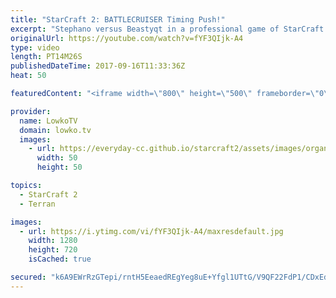 ```yaml
---
title: "StarCraft 2: BATTLECRUISER Timing Push!"
excerpt: "Stephano versus Beastyqt in a professional game of StarCraft 2. Subscribe for more videos: http://lowko.tv/youtube Mass Oracle: https://goo.gl/W65Hvg  In this match of Zerg vs Terran the Zerg decides to open up with a quick Spawning Pool but ultimately gets a very quick third base. However, while doing"
originalUrl: https://youtube.com/watch?v=fYF3QIjk-A4
type: video
length: PT14M26S
publishedDateTime: 2017-09-16T11:33:36Z
heat: 50

featuredContent: "<iframe width=\"800\" height=\"500\" frameborder=\"0\" src=\"https://www.youtube.com/embed/fYF3QIjk-A4\" allow=\"accelerometer; autoplay; encrypted-media; gyroscope; picture-in-picture\" allowfullscreen></iframe>"

provider:
  name: LowkoTV
  domain: lowko.tv
  images:
    - url: https://everyday-cc.github.io/starcraft2/assets/images/organizations/lowko.tv-50x50.jpg
      width: 50
      height: 50

topics:
  - StarCraft 2
  - Terran

images:
  - url: https://i.ytimg.com/vi/fYF3QIjk-A4/maxresdefault.jpg
    width: 1280
    height: 720
    isCached: true

secured: "k6A9EWrRzGTepi/rntH5EeaedREgYeg8uE+Yfgl1UTtG/V9QF22FdP1/CDxEdOJZ4+0Uo+HENVfbUULWR9I6JKtcVStrHJEArXD52f/5NZ99E633DBRuVjiprbhijSfN9r5wEkvQqoa18ui0+8JGSpUjag2jpVHs5zPMfBArumSw1f6tD0hi00v6459TDuBTjnFk/ALkPwfjyHrY2zNy15Huck9kmavkJtCqYiIisxVdDWThHaINvNju5Thv4rStPowSr8W/f9iBb5MWAN06fHBgVIphonh1RKlJBhDQb26OmHPlRpObylTNg9T70CEWzQvSrW/w+jysT+W/g2Qz7DOaLWxnSxST8zNWbLR49OfbqAgrbbZnnQxITTKzYddO05djuC9XP6/pIKGx9Nt8uWVm442x32rn2sLkhf70qcAAr7vfkWWD70PjIzddMBiq;qdyAn3cFa54gVlwLdw0SWQ=="
---
```


